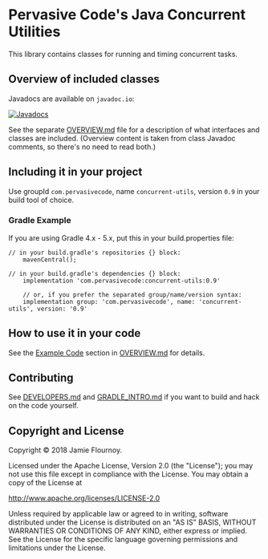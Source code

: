 # Pervasive Code's Java Concurrent Utilities

This library contains classes for running and timing concurrent tasks.

## Overview of included classes

Javadocs are available on `javadoc.io`:

[![Javadocs](https://www.javadoc.io/badge/com.pervasivecode/concurrent-utils.svg)](https://www.javadoc.io/doc/com.pervasivecode/concurrent-utils)

See the separate [OVERVIEW.md](OVERVIEW.md) file for a description of what interfaces and classes are included.
(Overview content is taken from class Javadoc comments, so there's no need to read both.)

## Including it in your project

Use groupId `com.pervasivecode`, name `concurrent-utils`, version `0.9` in your build tool of choice.


### Gradle Example

If you are using Gradle 4.x - 5.x, put this in your build.properties file:

```
// in your build.gradle's repositories {} block:
    mavenCentral();

// in your build.gradle's dependencies {} block:
    implementation 'com.pervasivecode:concurrent-utils:0.9'

    // or, if you prefer the separated group/name/version syntax:
    implementation group: 'com.pervasivecode', name: 'concurrent-utils', version: '0.9'
```


## How to use it in your code

See the [Example Code][] section in [OVERVIEW.md](OVERVIEW.md) for details.

## Contributing

See [DEVELOPERS.md](DEVELOPERS.md) and [GRADLE_INTRO.md](GRADLE_INTRO.md) if you want to build and hack on the code yourself.


## Copyright and License

Copyright © 2018 Jamie Flournoy.

Licensed under the Apache License, Version 2.0 (the "License"); you may not use this file except in compliance with the License. You may obtain a copy of the License at

http://www.apache.org/licenses/LICENSE-2.0

Unless required by applicable law or agreed to in writing, software distributed under the License is distributed on an "AS IS" BASIS, WITHOUT WARRANTIES OR CONDITIONS OF ANY KIND, either express or implied. See the License for the specific language governing permissions and limitations under the License.


[example code]: OVERVIEW.md#example-code
